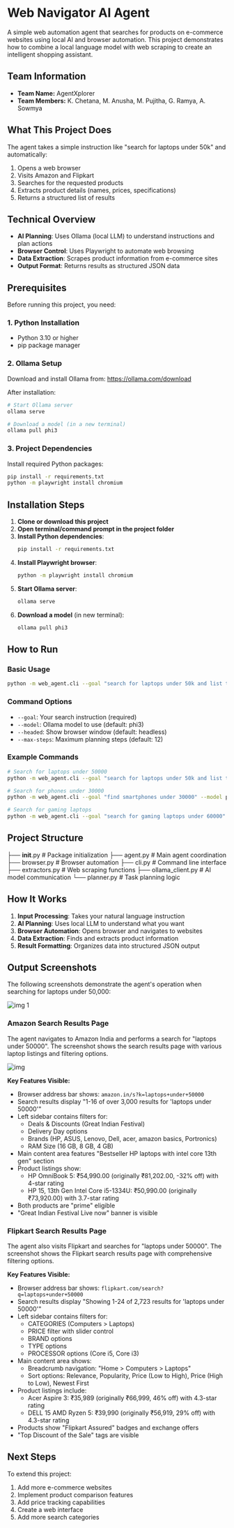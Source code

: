 
# Web Navigator AI Agent

A simple web automation agent that searches for products on e-commerce websites using local AI and browser automation. This project demonstrates how to combine a local language model with web scraping to create an intelligent shopping assistant.

## Team Information

- **Team Name:** AgentXplorer
- **Team Members:** K. Chetana, M. Anusha, M. Pujitha, G. Ramya, A. Sowmya

## What This Project Does

The agent takes a simple instruction like "search for laptops under 50k" and automatically:
1. Opens a web browser
2. Visits Amazon and Flipkart
3. Searches for the requested products
4. Extracts product details (names, prices, specifications)
5. Returns a structured list of results

## Technical Overview

- **AI Planning**: Uses Ollama (local LLM) to understand instructions and plan actions
- **Browser Control**: Uses Playwright to automate web browsing
- **Data Extraction**: Scrapes product information from e-commerce sites
- **Output Format**: Returns results as structured JSON data

## Prerequisites

Before running this project, you need:

### 1. Python Installation
- Python 3.10 or higher
- pip package manager

### 2. Ollama Setup
Download and install Ollama from: https://ollama.com/download

After installation:
```bash
# Start Ollama server
ollama serve

# Download a model (in a new terminal)
ollama pull phi3
```

### 3. Project Dependencies
Install required Python packages:
```bash
pip install -r requirements.txt
python -m playwright install chromium
```

## Installation Steps

1. **Clone or download this project**
2. **Open terminal/command prompt in the project folder**
3. **Install Python dependencies**:
   ```bash
   pip install -r requirements.txt
   ```
4. **Install Playwright browser**:
   ```bash
   python -m playwright install chromium
   ```
5. **Start Ollama server**:
   ```bash
   ollama serve
   ```
6. **Download a model** (in new terminal):
   ```bash
   ollama pull phi3
   ```

## How to Run

### Basic Usage
```bash
python -m web_agent.cli --goal "search for laptops under 50k and list top 5"
```

### Command Options
- `--goal`: Your search instruction (required)
- `--model`: Ollama model to use (default: phi3)
- `--headed`: Show browser window (default: headless)
- `--max-steps`: Maximum planning steps (default: 12)

### Example Commands
```bash
# Search for laptops under 50000
python -m web_agent.cli --goal "search for laptops under 50k and list top 5" --model phi3 --headed

# Search for phones under 30000
python -m web_agent.cli --goal "find smartphones under 30000" --model phi3

# Search for gaming laptops
python -m web_agent.cli --goal "search for gaming laptops under 60000" --model phi3 --headed
```

## Project Structure



├── __init__.py          # Package initialization
├── agent.py             # Main agent coordination
├── browser.py           # Browser automation
├── cli.py               # Command line interface
├── extractors.py        # Web scraping functions
├── ollama_client.py     # AI model communication
└── planner.py           # Task planning logic


## How It Works

1. **Input Processing**: Takes your natural language instruction
2. **AI Planning**: Uses local LLM to understand what you want
3. **Browser Automation**: Opens browser and navigates to websites
4. **Data Extraction**: Finds and extracts product information
5. **Result Formatting**: Organizes data into structured JSON output



## Output Screenshots

The following screenshots demonstrate the agent's operation when searching for laptops under 50,000:


![img 1](https://github.com/user-attachments/assets/4f44f5cd-ebe4-4149-8f70-85dfe244cbb8)

### Amazon Search Results Page

The agent navigates to Amazon India and performs a search for "laptops under 50000". The screenshot shows the search results page with various laptop listings and filtering options.

![img ](https://github.com/user-attachments/assets/da6f5623-bf91-4df4-aa81-25b89e70ab7b)

**Key Features Visible:**
- Browser address bar shows: `amazon.in/s?k=laptops+under+50000`
- Search results display "1-16 of over 3,000 results for 'laptops under 50000'"
- Left sidebar contains filters for:
  - Deals & Discounts (Great Indian Festival)
  - Delivery Day options
  - Brands (HP, ASUS, Lenovo, Dell, acer, amazon basics, Portronics)
  - RAM Size (16 GB, 8 GB, 4 GB)
- Main content area features "Bestseller HP laptops with intel core 13th gen" section
- Product listings show:
  - HP OmniBook 5: ₹54,990.00 (originally ₹81,202.00, -32% off) with 4-star rating
  - HP 15, 13th Gen Intel Core i5-1334U: ₹50,990.00 (originally ₹73,920.00) with 3.7-star rating
- Both products are "prime" eligible
- "Great Indian Festival Live now" banner is visible

### Flipkart Search Results Page

The agent also visits Flipkart and searches for "laptops under 50000". The screenshot shows the Flipkart search results page with comprehensive filtering options.

**Key Features Visible:**
- Browser address bar shows: `flipkart.com/search?q=laptops+under+50000`
- Search results display "Showing 1-24 of 2,723 results for 'laptops under 50000'"
- Left sidebar contains filters for:
  - CATEGORIES (Computers > Laptops)
  - PRICE filter with slider control
  - BRAND options
  - TYPE options
  - PROCESSOR options (Core i5, Core i3)
- Main content area shows:
  - Breadcrumb navigation: "Home > Computers > Laptops"
  - Sort options: Relevance, Popularity, Price (Low to High), Price (High to Low), Newest First
- Product listings include:
  - Acer Aspire 3: ₹35,989 (originally ₹66,999, 46% off) with 4.3-star rating
  - DELL 15 AMD Ryzen 5: ₹39,990 (originally ₹56,919, 29% off) with 4.3-star rating
- Products show "Flipkart Assured" badges and exchange offers
- "Top Discount of the Sale" tags are visible

## Next Steps

To extend this project:
1. Add more e-commerce websites
2. Implement product comparison features
3. Add price tracking capabilities
4. Create a web interface
5. Add more search categories

